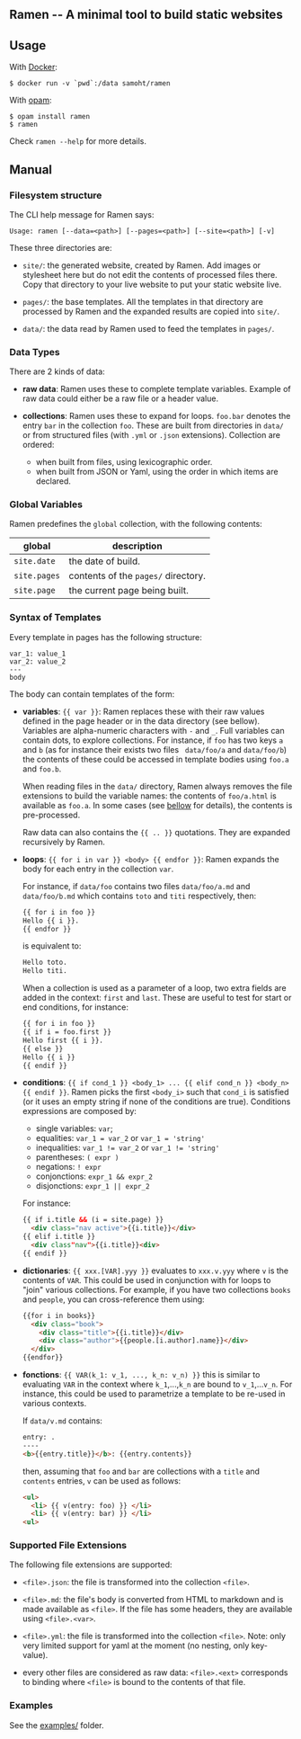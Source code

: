 ## Ramen -- A minimal tool to build static websites

## Usage

With [Docker](https://www.docker.com/):

```
$ docker run -v `pwd`:/data samoht/ramen
```

With [opam](https://opam.ocaml.org):

```
$ opam install ramen
$ ramen
```

Check `ramen --help` for more details.

## Manual

### Filesystem structure

The CLI help message for Ramen says:

```
Usage: ramen [--data=<path>] [--pages=<path>] [--site=<path>] [-v]
```

These three directories are:

- `site/`: the generated website, created by Ramen. Add images or stylesheet
  here but do not edit the contents of processed files there.
  Copy that directory to your live website to put your static website live.

- `pages/`: the base templates. All the templates in that directory
  are processed by Ramen and the expanded results are copied into
  `site/`.

- `data/`: the data read by Ramen used to feed the templates in `pages/`.

### Data Types

There are 2 kinds of data:

- **raw data**: Ramen uses these to complete template variables. Example of
  raw data could either be a raw file or a header value.

- **collections**: Ramen uses these to expand for loops. `foo.bar` denotes
  the entry `bar` in the collection `foo`. These are built from directories
  in `data/` or from structured files (with `.yml` or `.json` extensions).
  Collection are ordered:
  - when built from files, using lexicographic order.
  - when built from JSON or Yaml, using the order in which items are declared.

### Global Variables

Ramen predefines the `global` collection, with the following contents:

| global | description |
|--------|-------------|
| `site.date`  | the date of build. |
| `site.pages`| contents of the `pages/` directory. |
| `site.page` | the current page being built. |

### Syntax of Templates

Every template in pages has the following structure:

```
var_1: value_1
var_2: value_2
---
body
```

The body can contain templates of the form:

- **variables**: `{{ var }}`: Ramen replaces these with their raw
  values defined in the page header or in the data directory (see
  bellow). Variables are alpha-numeric characters with `-` and `_`.
  Full variables can contain dots, to explore collections. For instance,
  if `foo` has two keys `a` and `b` (as for instance their exists two files `
  data/foo/a` and  `data/foo/b`) the contents of these could be
  accessed in template bodies using `foo.a` and `foo.b`.

  When reading files in the `data/` directory, Ramen always removes
  the file extensions to build the variable names:
  the contents of `foo/a.html` is available as `foo.a`.
  In some cases (see
  [bellow](https://github.com/samoht/ramen#supported-file-extensions) for details),
  the contents is pre-processed.

  Raw data can also contains the `{{ .. }}` quotations. They are
  expanded recursively by Ramen.

- **loops**: `{{ for i in var }} <body> {{ endfor }}`: Ramen
  expands the body for each entry in the collection `var`.

  For instance, if `data/foo` contains two files `data/foo/a.md` and
  `data/foo/b.md` which contains `toto` and `titi` respectively, then:

  ```html
  {{ for i in foo }}
  Hello {{ i }}.
  {{ endfor }}
  ```
  is equivalent to:
  ```html
  Hello toto.
  Hello titi.
  ```

  When a collection is used as a parameter of a loop, two extra fields are
  added in the context: `first` and `last`. These are useful to test for
  start or end conditions, for instance:

  ```html
  {{ for i in foo }}
  {{ if i = foo.first }}
  Hello first {{ i }}.
  {{ else }}
  Hello {{ i }}
  {{ endif }}
  ```

- **conditions**: `{{ if cond_1 }} <body_1> ... {{ elif cond_n }} <body_n> {{
  endif }}`. Ramen picks the first `<body_i>` such that `cond_i` is
  satisfied (or it uses an empty string if none of the conditions
  are true). Conditions expressions are composed by:
    - single variables: `var`;
    - equalities: `var_1 = var_2` or `var_1 = 'string'`
    - inequalities: `var_1 != var_2` or `var_1 != 'string'`
    - parentheses: `( expr )`
    - negations: `! expr`
    - conjonctions: `expr_1 && expr_2`
    - disjonctions: `expr_1 || expr_2`

  For instance:

  ```html
  {{ if i.title && (i = site.page) }}
    <div class="nav active">{{i.title}}</div>
  {{ elif i.title }}
    <div class"nav">{{i.title}}<div>
  {{ endif }}
  ```

- **dictionaries**: `{{ xxx.[VAR].yyy }}` evaluates to `xxx.v.yyy`
  where `v` is the contents of `VAR`. This could be used in
  conjunction with for loops to "join" various collections.
  For example, if you have two collections `books` and `people`,
  you can cross-reference them using:
  ````html
  {{for i in books}}
    <div class="book">
      <div class="title">{{i.title}}</div>
      <div class="author">{{people.[i.author].name}}</div>
    </div>
  {{endfor}}
  ````
- **fonctions**: `{{ VAR(k_1: v_1, ..., k_n: v_n) }}` this is similar
  to evaluating `VAR` in the context where `k_1`,...,`k_n` are bound
  to `v_1`,...`v_n`. For instance, this could be used to parametrize
  a template to be re-used in various contexts.

  If `data/v.md` contains:
  ```html
  entry: .
  ----
  <b>{{entry.title}}</b>: {{entry.contents}}
  ```

  then, assuming that `foo` and `bar` are collections with a `title` and
  `contents` entries, `v` can be used as follows:
  ```html
  <ul>
    <li> {{ v(entry: foo) }} </li>
    <li> {{ v(entry: bar) }} </li>
  <ul>
  ```

### Supported File Extensions

The following file extensions are supported:

- `<file>.json`: the file is transformed into the collection `<file>`.

- `<file>.md`: the file's body is converted from HTML to markdown and is
  made available as `<file>`.
  If the file has some headers, they are available using `<file>.<var>`.

- `<file>.yml`: the file is transformed into the collection `<file>`. Note: only
   very limited support for yaml at the moment (no nesting, only key-value).

- every other files are considered as raw data: `<file>.<ext>` corresponds
  to binding where `<file>` is bound to the contents of that file.

### Examples

See the [examples/](https://github.com/samoht/ramen/tree/master/examples) folder.
